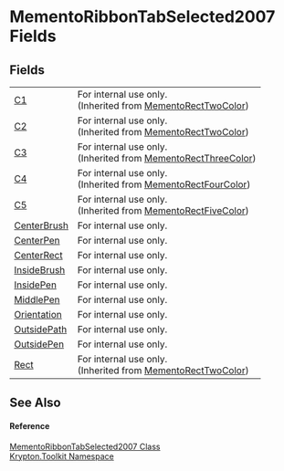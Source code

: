 # MementoRibbonTabSelected2007 Fields




## Fields
<table>
<tr>
<td><a href="54a68739-36c3-359d-50d9-62edfae5511b.md">C1</a></td>
<td>For internal use only.<br />(Inherited from <a href="06176e26-a515-98f8-dcf2-9eea1cdf808b.md">MementoRectTwoColor</a>)</td></tr>
<tr>
<td><a href="b9413bca-0d4d-9123-fc09-26ebea8d9584.md">C2</a></td>
<td>For internal use only.<br />(Inherited from <a href="06176e26-a515-98f8-dcf2-9eea1cdf808b.md">MementoRectTwoColor</a>)</td></tr>
<tr>
<td><a href="ef1c56c0-75aa-6e44-6132-b755036b51dc.md">C3</a></td>
<td>For internal use only.<br />(Inherited from <a href="8d4ecaa6-48d1-cf68-c0c6-c38a1b6ff5b9.md">MementoRectThreeColor</a>)</td></tr>
<tr>
<td><a href="666a60bc-268b-481c-cd61-04655334dfe4.md">C4</a></td>
<td>For internal use only.<br />(Inherited from <a href="0f49b1b3-0f26-901b-7966-9832449a708c.md">MementoRectFourColor</a>)</td></tr>
<tr>
<td><a href="705a23f6-21b0-d756-9df0-983b5f9cbc76.md">C5</a></td>
<td>For internal use only.<br />(Inherited from <a href="8852e594-ee9c-ca3e-504c-5139d3e1f54d.md">MementoRectFiveColor</a>)</td></tr>
<tr>
<td><a href="ba57ed6b-4925-bdea-11f5-2c0ed057ddb8.md">CenterBrush</a></td>
<td>For internal use only.</td></tr>
<tr>
<td><a href="091e8808-9cf9-f9dc-86f5-0a815adcccae.md">CenterPen</a></td>
<td>For internal use only.</td></tr>
<tr>
<td><a href="b7babfef-6ea8-88fd-dbf6-24ebef6bc361.md">CenterRect</a></td>
<td>For internal use only.</td></tr>
<tr>
<td><a href="324194b4-538e-bdd0-c5df-fdff5e873076.md">InsideBrush</a></td>
<td>For internal use only.</td></tr>
<tr>
<td><a href="b0135350-0e12-3914-d9ac-488808aa6f11.md">InsidePen</a></td>
<td>For internal use only.</td></tr>
<tr>
<td><a href="993c6ef5-6825-fb42-7811-2b53b3a3bf23.md">MiddlePen</a></td>
<td>For internal use only.</td></tr>
<tr>
<td><a href="51dd6295-2235-1524-e50c-3596f9b2c53e.md">Orientation</a></td>
<td>For internal use only.</td></tr>
<tr>
<td><a href="fa2f7c43-9192-ccb2-ff21-ebf5e00319ed.md">OutsidePath</a></td>
<td>For internal use only.</td></tr>
<tr>
<td><a href="4110184f-8568-301f-637a-1e3300d95a07.md">OutsidePen</a></td>
<td>For internal use only.</td></tr>
<tr>
<td><a href="ddfa9d94-a85a-f639-1904-c975fa381fa3.md">Rect</a></td>
<td>For internal use only.<br />(Inherited from <a href="06176e26-a515-98f8-dcf2-9eea1cdf808b.md">MementoRectTwoColor</a>)</td></tr>
</table>

## See Also


#### Reference
<a href="f80c8fae-fe3a-7613-d8aa-4eabc8d5b6ce.md">MementoRibbonTabSelected2007 Class</a>  
<a href="79d2eac2-21f4-54ff-7552-b20c33c30600.md">Krypton.Toolkit Namespace</a>  
